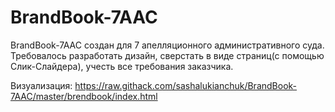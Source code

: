 # BrandBook-7AAC
BrandBook-7AAC создан для 7 апелляционного административного суда. Требовалось разработать дизайн, сверстать в виде страниц(с помощью Слик-Слайдера), учесть все требования заказчика.

Визуализация:
https://raw.githack.com/sashalukianchuk/BrandBook-7AAC/master/brendbook/index.html
